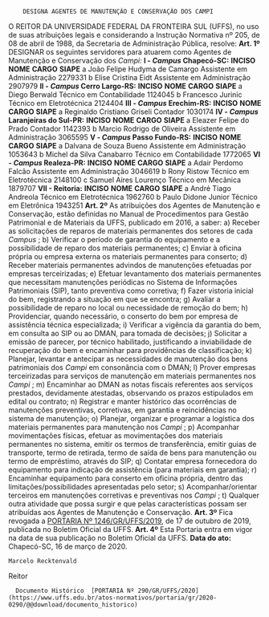         DESIGNA AGENTES DE MANUTENÇÃO E CONSERVAÇÃO DOS CAMPI  

 O REITOR DA UNIVERSIDADE FEDERAL DA FRONTEIRA SUL (UFFS), no uso de suas atribuições legais e considerando a Instrução Normativa nº 205, de 08 de abril de 1988, da Secretaria de Administração Pública, resolve:   **Art. 1º**  DESIGNAR os seguintes servidores para atuarem como Agentes de Manutenção e Conservação dos *Campi:* **I - *Campus*  Chapecó-SC:**      **INCISO**   **NOME**   **CARGO**   **SIAPE**     a   João Felipe Hudyma de Camargo   Assistente em Administração   2279331     b   Elise Cristina Eidt   Assistente em Administração   2907979     **II - *Campus*  Cerro Largo-RS:**      **INCISO**   **NOME**   **CARGO**   **SIAPE**     a   Diego Berwald   Técnico em Contabilidade   1124045     b   Francesco Jurinic   Técnico em Eletrotécnica   2124404     **III - *Campus*  Erechim-RS:**      **INCISO**   **NOME**   **CARGO**   **SIAPE**     a   Reginaldo Cristiano Griseli   Contador   1030174     **IV - *Campus*  Laranjeiras do Sul-PR:**      **INCISO**   **NOME**   **CARGO**   **SIAPE**     a   Eleazer Felipe do Prado   Contador   1142393     b   Marcio Rodrigo de Oliveira   Assistente em Administração   3065595     **V - *Campus*  Passo Fundo-RS:**      **INCISO**   **NOME**   **CARGO**   **SIAPE**     a   Dalvana de Souza Bueno   Assistente em Administração   1053643     b   Michel da Silva Canabarro   Técnico em Contabilidade   1772065     **VI - *Campus*  Realeza-PR:**      **INCISO**   **NOME**   **CARGO**   **SIAPE**     a   Adair Perdomo Falcão   Assistente em Administração   3046619     b   Rony Ristow   Técnico em Eletrotécnica   2148100     c   Samuel Aires Lourenço   Técnico em Mecânica   1879707     **VII - Reitoria:**      **INCISO**   **NOME**   **CARGO**   **SIAPE**     a   André Tiago Andreola   Técnico em Eletrotécnica   1962760     b   Paulo Didone Junior   Técnico em Eletrônica   1943251       **Art. 2º**  As atribuições dos Agentes de Manutenção e Conservação, estão definidas no Manual de Procedimentos para Gestão Patrimonial e de Materiais da UFFS, publicado em 2016, a saber: a) Receber as solicitações de reparos de materiais permanentes dos setores de cada *Campus* ; b) Verificar o período de garantia do equipamento e a possibilidade de reparo dos materiais permanentes; c) Enviar à oficina própria ou empresa externa os materiais permanentes para conserto; d) Receber materiais permanentes advindos de manutenções efetuadas por empresas terceirizadas; e) Efetuar levantamento dos materiais permanentes que necessitam manutenções periódicas no Sistema de Informações Patrimoniais (SIP), tanto preventiva como corretiva; f) Fazer vistoria inicial do bem, registrando a situação em que se encontra; g) Avaliar a possibilidade de reparo no local ou necessidade de remoção do bem; h) Providenciar, quando necessário, o conserto do bem por empresa de assistência técnica especializada; i) Verificar a vigência da garantia do bem, em consulta ao SIP ou ao DMAN, para tomada de decisões; j) Solicitar a emissão de parecer, por técnico habilitado, justificando a inviabilidade de recuperação do bem e encaminhar para providências de classificação; k) Planejar, levantar e antecipar as necessidades de manutenção dos bens patrimoniais dos *Campi*  em consonância com o DMAN; l) Prover empresas terceirizadas para serviços de manutenção em materiais permanentes nos *Campi* ; m) Encaminhar ao DMAN as notas fiscais referentes aos serviços prestados, devidamente atestadas, observando os prazos estipulados em edital ou contrato; n) Registrar e manter histórico das ocorrências de manutenções preventivas, corretivas, em garantia e reincidências no sistema de manutenção; o) Planejar, organizar e programar a logística dos materiais permanentes para manutenção nos *Campi* ; p) Acompanhar movimentações físicas, efetuar as movimentações dos materiais permanentes no sistema, emitir os termos de transferência, emitir guias de transporte, termo de retirada, termo de saída de bens para manutenção ou termo de empréstimo, através do SIP; q) Contatar empresa fornecedora do equipamento para indicação de assistência (para materiais em garantia); r) Encaminhar equipamento para conserto em oficina própria, dentro das limitações/possibilidades apresentadas pelo setor; s) Acompanhar/orientar terceiros em manutenções corretivas e preventivas nos *Campi* ; t) Qualquer outra atividade que possa surgir e que pelas características possam ser atribuídas aos Agentes de Manutenção e Conservação.   **Art. 3º**  Fica revogada a [PORTARIA Nº 1246/GR/UFFS/2019](https://www.uffs.edu.br/atos-normativos/portaria/gr/2019-1246), de 17 de outubro de 2019, publicada no Boletim Oficial da UFFS.   **Art. 4º**  Esta Portaria entra em vigor na data de sua publicação no Boletim Oficial da UFFS.        **Data do ato:** Chapecó-SC, 16 de março de 2020.   
 

    Marcelo Recktenvald   
 Reitor 

      Documento Histórico  [PORTARIA Nº 290/GR/UFFS/2020](https://www.uffs.edu.br/atos-normativos/portaria/gr/2020-0290/@@download/documento_historico)     
      